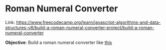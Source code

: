 # Roman Numeral Converter

Link: https://www.freecodecamp.org/learn/javascript-algorithms-and-data-structures-v8/build-a-roman-numeral-converter-project/build-a-roman-numeral-converter

**Objective**: Build a roman numeral converter like [this](https://roman-numeral-converter.freecodecamp.rocks/)
